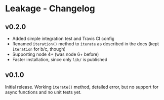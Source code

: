 # Leakage - Changelog

## v0.2.0

- Added simple integration test and Travis CI config
- Renamed `iteration()` method to `iterate` as described in the docs (kept `iteration` for b/c, though)
- Supporting node 4+ (was node 6+ before)
- Faster installation, since only `lib/` is published

## v0.1.0

Initial release. Working `iterate()` method, detailed error, but no support for async functions and no unit tests yet.
